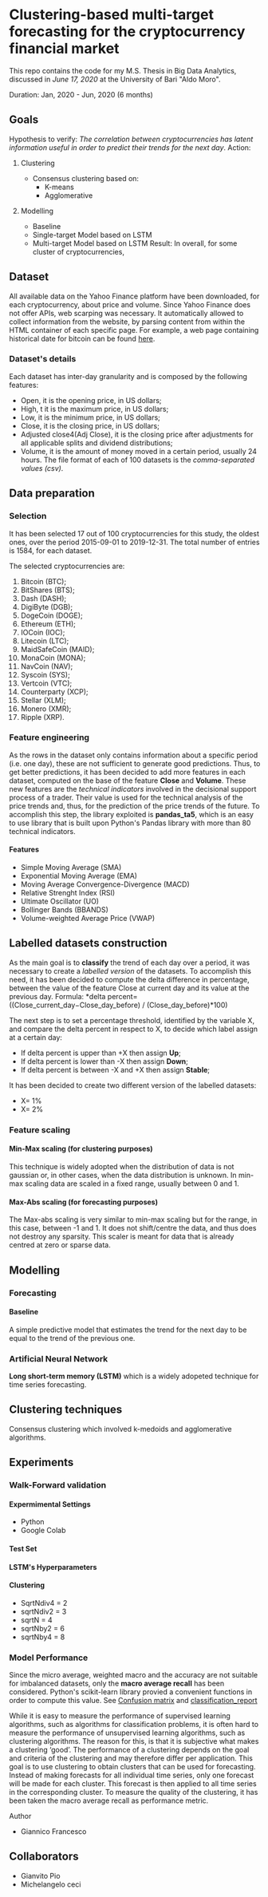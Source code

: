 
# Clustering-based multi-target forecasting for the cryptocurrency financial market

This repo contains the code for my M.S. Thesis in Big Data Analytics, discussed in _June 17, 2020_ at the University of Bari "Aldo Moro". 

Duration: Jan, 2020 - Jun, 2020 (6 months)

## Goals

Hypothesis to verify: *The correlation between cryptocurrencies has latent information useful in order to predict their trends for the next day*.
Action: 
1. Clustering
    - Consensus clustering based on:
      - K-means 
      - Agglomerative

2. Modelling 
   - Baseline
   - Single-target Model based on LSTM
   - Multi-target Model based on LSTM
Result: In overall, for some cluster of cryptocurrencies, 

## Dataset 

All available data on the Yahoo Finance platform have been downloaded, for each cryptocurrency, about price and volume.
Since Yahoo Finance does not offer APIs, web scarping was necessary. It automatically allowed to collect information from the website, by parsing content from within the HTML container of each specific page. For example, a web page containing historical date for bitcoin can be found
[here](https://finance.yahoo.com/quote/BTC-USD/history?p=BTC-USD).

### Dataset's details
Each dataset has inter-day granularity and is composed by the following features:
* Open, it is the opening price, in US dollars;
*  High, t it is the maximum price, in US dollars;
*  Low, it is the minimum price, in US dollars;
*  Close, it is the closing price, in US dollars;
*  Adjusted close4(Adj Close), it is the closing price after adjustments for all applicable splits and dividend distributions;
*  Volume, it is the amount of money moved in a certain period, usually 24 hours.
The file format of each of 100 datasets is the *comma-separated values (csv)*.

## Data preparation

### Selection
It has been selected 17 out of 100 cryptocurrencies for this study, the oldest ones, over the period 2015-09-01 to 2019-12-31. The total number of entries is 1584, for each dataset.

The selected cryptocurrencies are:
1. Bitcoin (BTC);
2. BitShares (BTS);
3. Dash (DASH);
4. DigiByte (DGB);
5. DogeCoin (DOGE);
6. Ethereum (ETH);
7. IOCoin (IOC);
8. Litecoin (LTC);
9. MaidSafeCoin (MAID);
10. MonaCoin (MONA);
11. NavCoin (NAV);
12. Syscoin (SYS);
13. Vertcoin (VTC);
14. Counterparty (XCP);
15. Stellar (XLM);
16. Monero (XMR);
17. Ripple (XRP).

### Feature engineering
As the rows in the dataset only contains information about a specific period (i.e. one day), these are not sufficient to generate good predictions. Thus, to get better predictions, it has been decided to add more features in each dataset, computed on the base of the feature **Close** and **Volume**.
These new features are the *technical indicators* involved in the decisional support process of a trader. Their value is used for the technical analysis of the price trends and, thus, for the prediction of the price trends of the future. To accomplish this step, the library exploited is **pandas_ta5**, which is an easy to use library that is built upon Python's Pandas library with more than 80 technical indicators.

#### Features
* Simple Moving Average (SMA)
* Exponential Moving Average (EMA)
* Moving Average Convergence-Divergence (MACD)
* Relative Strenght Index (RSI)
* Ultimate Oscillator (UO)
* Bollinger Bands (BBANDS)
* Volume-weighted Average Price (VWAP)

## Labelled datasets construction
As the main goal is to **classify** the trend of each day over a period, it was necessary to create a *labelled version* of the datasets. To accomplish this need, it has been decided to compute the delta difference in percentage, between the value of the feature Close at current day and its value at the previous day.
Formula: *delta percent=((Close_current_day−Close_day_before) / (Close_day_before)*100)

The next step is to set a percentage threshold, identified by the variable X, and compare the delta percent in respect to X, to decide which label assign at a certain day:
* If delta percent is upper than +X then assign **Up**;
* If delta percent is lower than -X then assign **Down**;
* If delta percent is between -X and +X then assign **Stable**;

It has been decided to create two different version of the labelled datasets:
* X= 1%
* X= 2%

### Feature scaling
#### Min-Max scaling (for clustering purposes)
This technique is widely adopted when the distribution of data is not gaussian or, in other cases, when the data distribution is unknown. In min-max scaling data are scaled in a fixed range, usually between 0 and 1. 

#### Max-Abs scaling (for forecasting purposes)
The Max-abs scaling is very similar to min-max scaling but for the range, in this case, between -1 and 1. It does not shift/centre the data, and thus does not destroy any sparsity. This scaler is meant for data that is already centred at zero or sparse data.

## Modelling 

### Forecasting
#### Baseline
A simple predictive model that estimates the trend for the next day to be equal to the trend of the previous one.

### Artificial Neural Network

**Long short-term memory (LSTM)** which is a widely adopeted technique for time series forecasting.


## Clustering techniques

Consensus clustering which involved k-medoids and agglomerative algorithms.

## Experiments 
### Walk-Forward validation

#### Expermimental Settings
* Python
* Google Colab

#### Test Set

#### LSTM's Hyperparameters

#### Clustering
* SqrtNdiv4 = 2
* sqrtNdiv2 = 3
* sqrtN = 4
* sqrtNby2 = 6
* sqrtNby4 = 8

### Model Performance
Since the micro average, weighted macro and the accuracy are not suitable for
imbalanced datasets, only the **macro average recall** has been considered. 
Python's scikit-learn library provied a convenient functions in order to compute this value. See 
[Confusion matrix](https://scikit-learn.org/stable/modules/generated/sklearn.metrics.confusion_matrix.html) and [classification_report](https://scikit-learn.org/stable/modules/generated/sklearn.metrics.classification_report.html)

While it is easy to measure the performance of supervised learning algorithms, such as algorithms for classification problems, it is often hard to measure the performance of unsupervised learning algorithms, such as clustering algorithms. The reason for this, is that it is subjective what makes a clustering ‘good’. The performance of a clustering depends on the goal and criteria of the clustering and may therefore differ per application.
This goal is to use clustering to obtain clusters that can be used for forecasting. Instead of making forecasts for all individual time series, only one forecast will be made for each cluster. This forecast is then applied to all time series in the corresponding cluster. To measure the quality of the clustering, it has been taken the macro average recall as performance metric.

Author
* Giannico Francesco

## Collaborators
* Gianvito Pio
* Michelangelo ceci

